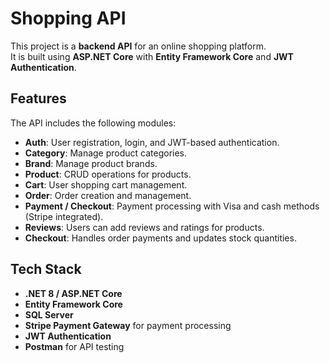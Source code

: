 # Shopping API

This project is a **backend API** for an online shopping platform.  
It is built using **ASP.NET Core** with **Entity Framework Core** and **JWT Authentication**.

## Features

The API includes the following modules:

- **Auth**: User registration, login, and JWT-based authentication.
- **Category**: Manage product categories.
- **Brand**: Manage product brands.
- **Product**: CRUD operations for products.
- **Cart**: User shopping cart management.
- **Order**: Order creation and management.
- **Payment / Checkout**: Payment processing with Visa and cash methods (Stripe integrated).
- **Reviews**: Users can add reviews and ratings for products.
- **Checkout**: Handles order payments and updates stock quantities.
  
## Tech Stack
- **.NET 8 / ASP.NET Core**
- **Entity Framework Core**
- **SQL Server**
- **Stripe Payment Gateway** for payment processing
- **JWT Authentication**
- **Postman** for API testing
